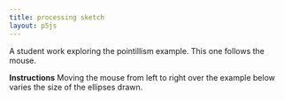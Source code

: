 ```yaml
---
title: processing sketch
layout: p5js
---
```

A student work exploring the pointillism example. This one follows the mouse.

**Instructions** Moving the mouse from left to right over the example below varies the size of the ellipses drawn. 
